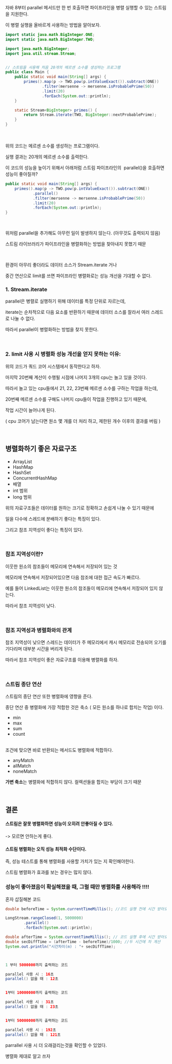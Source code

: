 자바 8부터 parallel 메서드만 한 번 호출하면 파이프라인을 병렬 실행할 수 있는 스트림을 지원한다.

이 병렬 실행을 올바르게 사용하는 방법을 알아보자.
<br>
```java
import static java.math.BigInteger.ONE;
import static java.math.BigInteger.TWO;

import java.math.BigInteger;
import java.util.stream.Stream;


// 스트림을 사용해 처음 20개의 메르센 소수를 생성하는 프로그램
public class Main {
    public static void main(String[] args) {
        primes().map(p -> TWO.pow(p.intValueExact()).subtract(ONE))
                .filter(mersenne -> mersenne.isProbablePrime(50))
                .limit(20)
                .forEach(System.out::println);
    }

    static Stream<BigInteger> primes() {
        return Stream.iterate(TWO, BigInteger::nextProbablePrime);
    }
}
```
<br>
<br>
위의 코드는 메르센 소수를 생성하는 프로그램이다.

실행 결과는 20개의 메르센 소수를 출력한다.

이 코드의 성능을 높이기 위해서 아래처럼 스트림 파이프라인의  parallel()을 호출하면 성능이 좋아질까?

```java
public static void main(String[] args) {
    primes().map(p -> TWO.pow(p.intValueExact()).subtract(ONE))
            .parallel()
            .filter(mersenne -> mersenne.isProbablePrime(50))
            .limit(20)
            .forEach(System.out::println);
}
```
<br>

위처럼 parallel을 추가해도 아무런 일이 발생하지 않는다. (아무것도 출력되지 않음)

스트림 라이브러리가 파이프라인을 병렬화하는 방법을 찾아내지 못했기 때문

<br>

환경이 아무리 좋더라도 데이터 소스가 Stream.iterate 거나

중간 연산으로 limit를 쓰면 파이프라인 병렬화로는 성능 개선을 기대할 수 없다.
<br>
### 1. Stream.iterate 

parallel은 병렬로 실행하기 위해 데이터를 특정 단위로 자르는데,

iterate는 순차적으로 다음 요소를 반환하기 때문에 데이터 소스를 잘라서 여러 스레드로 나눌 수 없다.

따라서 parallel이 병렬화하는 방법을 찾지 못한다.

<br>

### 2\. limit 사용 시 병렬화 성능 개선을 얻지 못하는 이유:

위의 코드가 쿼드 코어 시스템에서 동작한다고 하자.

마지막 20번째 계산이 수행될 시점에 나머지 3개의 cpu는 놀고 있을 것이다.

따라서 놀고 있는 cpu들에서 21, 22, 23번째 메르센 소수를 구하는 작업을 하는데,

20번째 메르센 소수를 구해도 나머지 cpu들이 작업을 진행하고 있기 때문에, 

작업 시간이 늘어나게 된다.

( cpu 코어가 남는다면 원소 몇 개를 더 처리 하고, 제한된 개수 이후의 결과를 버림 )

<br>

## 병렬화하기 좋은 자료구조

-   ArrayList
-   HashMap
-   HashSet
-   ConcurrentHashMap
-   배열
-   int 범위
-   long 범위

위의 자료구조들은 데이터를 원하는 크기로 정확하고 손쉽게 나눌 수 있기 때문에

일을 다수에 스레드에 분배하기 좋다는 특징이 있다.

그리고 참조 지역성이 좋다는 특징이 있다.

<br>

### 참조 지역성이란?

이웃한 원소의 참조들이 메모리에 연속해서 저장되어 있는 것

메모리에 연속해서 저장되어있으면 다음 참조에 대한 접근 속도가 빠르다.

예를 들어 LinkedList는 이웃한 원소의 참조들이 메모리에 연속해서 저장되어 있지 않는다. 

따라서 참조 지역성이 낮다.

<br>

### 참조 지역성과 병렬화와의 관계

참조 지역성이 낮으면 스레드는 데이터가 주 메모리에서 캐시 메모리로 전송되어 오기를 기다리며 대부분 시간을 버리게 된다.

따라서 참조 지역성이 좋은 자료구조를 이용해 병렬화를 하자.

<br>

### 스트림 종단 연산

스트림의 종단 연산 또한 병렬화에 영향을 준다.

종단 연산 중 병렬화에 가장 적합한 것은 축소 ( 모든 원소를 하나로 합치는 작업) 이다.

-   min
-   max
-   sum
-   count
<br>
조건에 맞으면 바로 반환되는 메서드도 병렬화에 적합하다.

-   anyMatch
-   allMatch
-   noneMatch

**가변 축소**는 병렬화에 적합하지 않다. 컬렉션들을 합치는 부담이 크기 때문

<br>

## 결론

#### 스트림은 잘못 병렬화하면 성능이 오히려 안좋아질 수 있다.

\-> 모르면 안하는게 좋다.

#### 스트림 병렬화는 오직 성능 **최적화 수단**이다.

즉, 성능 테스트를 통해 병렬화를 사용할 가치가 있는 지 확인해야한다.

스트림 병렬화가 효과를 보는 경우는 많지 않다.

### 성능이 좋아졌음이 확실해졌을 때, 그럴 때만 병렬화를 사용해라 !!!!

혼자 삽질해본 코드

```java
double beforeTime = System.currentTimeMillis(); //코드 실행 전에 시간 받아오기

LongStream.rangeClosed(1, 5000000)
        .parallel()
        .forEach(System.out::println);

double afterTime = System.currentTimeMillis(); // 코드 실행 후에 시간 받아오기
double secDiffTime = (afterTime - beforeTime)/1000; //두 시간에 차 계산
System.out.println("시간차이(m) : "+ secDiffTime);   



1 부터 5000000까지 출력하는 코드 

parallel 사용 시 : 16초
parallel() 없을 때 : 12초


1부터 10000000까지 출력하는 코드

parallel 사용 시 : 31초
parallel() 없을 때 : 23초


1부터 50000000까지 출력하는 코드

parallel 사용 시 : 192초
parallel() 없을 때 : 121초
```

parrallel 사용 시 더 오래걸리는것을 확인할 수 있었다.

병렬화 제대로 알고 쓰자

